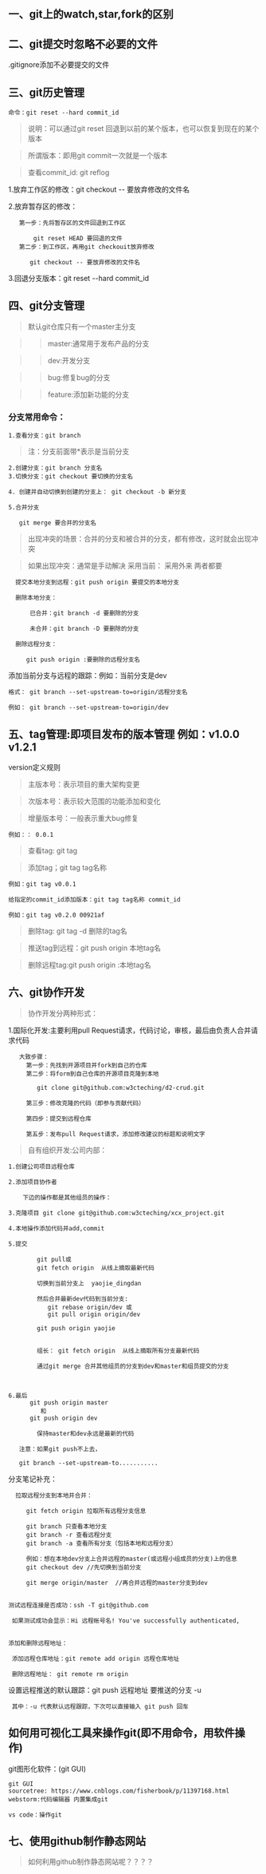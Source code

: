 ## 一、git上的watch,star,fork的区别


## 二、git提交时忽略不必要的文件

   .gitignore添加不必要提交的文件

   

## 三、git历史管理

    命令：git reset --hard commit_id

  >  说明：可以通过git reset 回退到以前的某个版本，也可以恢复到现在的某个版本

  >  所谓版本：即用git commit一次就是一个版本


  >  查看commit_id:  git reflog
   
1.放弃工作区的修改：git checkout -- 要放弃修改的文件名

2.放弃暂存区的修改：

       第一步：先将暂存区的文件回退到工作区

           git reset HEAD 要回退的文件
       第二步：到工作区，再用git checkouit放弃修改
       
          git checkout -- 要放弃修改的文件名
   
   3.回退分支版本：git reset --hard commit_id


## 四、git分支管理

   >默认git仓库只有一个master主分支


   >>master:通常用于发布产品的分支

   >>dev:开发分支

   >>bug:修复bug的分支

   >>feature:添加新功能的分支
   
   ### 分支常用命令：

    1.查看分支：git branch
 
  >注：分支前面带*表示是当前分支
       
    2.创建分支：git branch 分支名
    3.切换分支：git checkout 要切换的分支名

    4. 创建并自动切换到创建的分支上： git checkout -b 新分支

    5.合并分支

       git merge 要合并的分支名

   >出现冲突的场景：合并的分支和被合并的分支，都有修改，这时就会出现冲突

   >如果出现冲突：通常是手动解决
          采用当前：
          采用外来
          两者都要

      提交本地分支到远程：git push origin 要提交的本地分支

      删除本地分支：
      
          已合并：git branch -d 要删除的分支

          未合并：git branch -D 要删除的分支

      删除远程分支：

         git push origin :要删除的远程分支名


   添加当前分支与远程的跟踪：例如：当前分支是dev
   
    格式： git branch --set-upstream-to=origin/远程分支名

    例如： git branch --set-upstream-to=origin/dev


## 五、tag管理:即项目发布的版本管理 例如：v1.0.0  v1.2.1

version定义规则

>主版本号：表示项目的重大架构变更

>次版本号：表示较大范围的功能添加和变化

>增量版本号：一般表示重大bug修复

    例如：： 0.0.1

>查看tag: git tag

>添加tag；git tag tag名称

    例如：git tag v0.0.1
    
    给指定的commit_id添加版本：git tag tag名称 commit_id

    例如：git tag v0.2.0 00921af

>删除tag: git tag -d 删除的tag名

>推送tag到远程：git push origin 本地tag名

>删除远程tag:git push origin :本地tag名



## 六、git协作开发 

>协作开发分两种形式：

   1.国际化开发:主要利用pull Request请求，代码讨论，审核，最后由负责人合并请求代码

       大致步骤：
         第一步：先找到开源项目并fork到自己的仓库
         第二步：将form到自己仓库的开源项目克隆到本地

            git clone git@github.com:w3cteching/d2-crud.git

         第三步：修改克隆的代码（即参与贡献代码）

         第四步：提交到远程仓库

         第五步：发布pull Request请求，添加修改建议的标题和说明文字

         


>自有组织开发:公司内部：

    1.创建公司项目远程仓库

    2.添加项目协作者

        下边的操作都是其他组员的操作：

    3.克隆项目 git clone git@github.com:w3cteching/xcx_project.git

    4.本地操作添加代码并add,commit

    5.提交    

            git pull或
            git fetch origin  从线上摘取最新代码

            切换到当前分支上  yaojie_dingdan

            然后合并最新dev代码到当前分支:
               git rebase origin/dev 或
               git pull origin origin/dev 

            git push origin yaojie


            组长： git fetch origin  从线上摘取所有分支最新代码

            通过git merge 合并其他组员的分支到dev和master和组员提交的分支

            

    6.最后
          git push origin master
             和
          git push origin dev

            保持master和dev永远是最新的代码

       注意：如果git push不上去，

       git branch --set-upstream-to...........


   分支笔记补充：

      拉取远程分支到本地并合并：

         git fetch origin 拉取所有远程分支信息

         git branch 只查看本地分支
         git branch -r 查看远程分支
         git branch -a 查看所有分支（包括本地和远程分支）
         
         例如：想在本地dev分支上合并远程的master(或远程小组成员的分支)上的信息
         git checkout dev //先切换到当前分支

         git merge origin/master  //再合并远程的master分支到dev

        
    测试远程连接是否成功：ssh -T git@github.com

     如果测试成功会显示：Hi 远程帐号名! You've successfully authenticated,


    添加和删除远程地址：  

     添加远程仓库地址：git remote add origin 远程仓库地址
      
     删除远程地址： git remote rm origin

   设置远程推送的默认跟踪：git push 远程地址 要推送的分支 -u

     其中：-u 代表默认远程跟踪，下次可以直接输入 git push 回车


## 如何用可视化工具来操作git(即不用命令，用软件操作)

  git图形化软件：(git GUI)

    git GUI
    sourcetree: https://www.cnblogs.com/fisherbook/p/11397168.html
    webstorm:代码编辑器 内置集成git
    
    vs code：操作git
    

    


## 七、使用github制作静态网站

  > 如何利用github制作静态网站呢？？？？